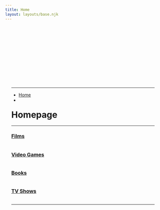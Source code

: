 ```yaml
---
title: Home
layout: layouts/base.njk
---
```


<div class="container">
  <div class="row" style="padding:20px">
     <div class="hidden-xs col-sm-3 col-md-2" id="sidebar" role="navigation" style="margin-top:180px">
      <hr>
      <ul class="nav nav-pills nav-stacked">
        <li><a href="/">Home</a></li>
        <li><a><div data-netlify-identity-button></div></a></li>
      </ul>
    </div>
    <div class="col-xs-12 col-sm-9 col-md-9">
      <div class="row">
        <h1>Homepage</h1>
      </div>
      <hr>
      <div class="row">
        <div class="col-md-6">
          <h3><a href="list">Films</a></h3>
          <table id="home-films" > </table>
        </div>
        <div class="col-md-6">
          <h3><a href="list">Video Games</a></h3>
          <table id="home-games" > </table>
        </div>
        <div class="col-md-6">
          <h3><a href="list">Books</a></h3>
          <table id="home-books" > </table>
        </div>
        <div class="col-md-6">
          <h3><a href="list">TV Shows</a></h3>
          <table id="home-tv-shows" > </table>
        </div>
      </div>
      <hr>
    </div>
  </div>
</div>
